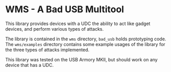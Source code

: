 # WMS - A Bad USB Multitool
This library provides devices with a UDC the ability to act like gadget devices, and perform various types of attacks.

The library is contained in the `wms` directory, `bad_usb` holds prototyping code. The `wms/examples` directory contains some example usages of the library for the three types of attacks implemented.

This library was tested on the USB Armory MKII, but should work on any device that has a UDC.
